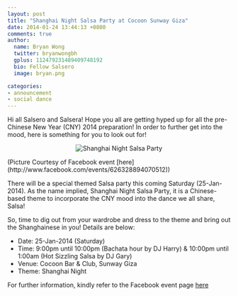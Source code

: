 ```yaml
---
layout: post
title: "Shanghai Night Salsa Party at Cocoon Sunway Giza"
date: 2014-01-24 13:44:13 +0800
comments: true
author:
  name: Bryan Wong
  twitter: bryanwongbh
  gplus: 112479231489409748192 
  bio: Fellow Salsero
  image: bryan.png

categories: 
- announcement
- social dance
---
```

Hi all Salsero and Salsera! Hope you all are getting hyped up for all the pre-Chinese New Year (CNY) 2014 preparation! In order to further get into the mood, here is something for you to look out for!
<!--more-->
<p align="center">
	<img src="/images/posts/shanghainightprecny.jpg" alt="Shanghai Night Salsa Party" />
</p>
(Picture Courtesy of Facebook event [here](http://www.facebook.com/events/626328894070512))

There will be a special themed Salsa party this coming Saturday (25-Jan-2014). As the name implied, Shanghai Night Salsa Party, it is a Chinese-based theme to incorporate the CNY mood into the dance we all share, Salsa!

So, time to dig out from your wardrobe and dress to the theme and bring out the Shanghainese in you! Details are below:

- Date: 25-Jan-2014 (Saturday)
- Time: 9:00pm until 10:00pm (Bachata hour by DJ Harry) & 10:00pm until 1:00am (Hot Sizzling Salsa by DJ Gary)
- Venue: Cocoon Bar & Club, Sunway Giza
- Theme: Shanghai Night

For further information, kindly refer to the Facebook event page [here](http://www.facebook.com/events/626328894070512)